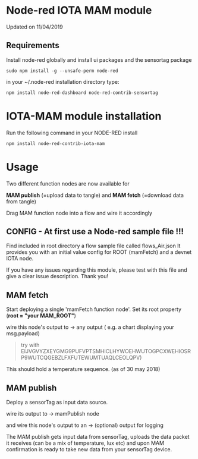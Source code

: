 # Node-red IOTA MAM module

Updated on 11/04/2019

## Requirements

Install node-red globally and install ui packages and the sensortag package

```
sudo npm install -g --unsafe-perm node-red
```

in your ~/.node-red installation directory type:
```
npm install node-red-dashboard node-red-contrib-sensortag
```

# IOTA-MAM module installation

Run the following command in your NODE-RED install
```
npm install node-red-contrib-iota-mam
```

# Usage

Two different function nodes are now available for

**MAM publish** (=upload data to tangle)
and
**MAM fetch** (=download data from tangle)

Drag MAM function node into a flow and wire it accordingly

## CONFIG - At first use a Node-red sample file !!!

Find included in root directory a flow sample file called flows_Air.json
It provides you with an initial value config for ROOT (mamFetch) and a devnet IOTA node.

If you have any issues regarding this module, please test with this file and give a clear issue description. Thank you!

## MAM fetch

Start deploying a single 'mamFetch function node'.
Set its root property (**root = "your MAM_ROOT"**)

wire this node's output to
-> any output ( e.g. a chart displaying your msg.payload)

> try with EIJVGVYZXEYGMG9PUFVPTSMHICLHYWOEHWUTOGPCXWEHIOSRP9WUTCQGEBZLFXFUTEWUMTUAQLCEOLQPV)

This should hold a temperature sequence. (as of 30 may 2018)


## MAM publish

Deploy a sensorTag as input data source.

wire its output to
-> mamPublish node

and wire this node's output to an
-> (optional) output for logging

The MAM publish gets input data from sensorTag, uploads the data packet it receives (can be a mix of temperature, lux etc) and upon MAM confirmation is ready to take new data from your sensorTag device.
